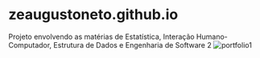 # zeaugustoneto.github.io
Projeto envolvendo as matérias de Estatística, Interação Humano-Computador, Estrutura de Dados e Engenharia de Software 2
![portfolio1](https://github.com/zeaugustoneto/zeaugustoneto.github.io/blob/master/powerpoint/Portfolio.jpg)
